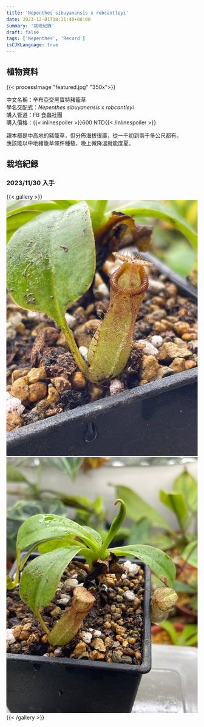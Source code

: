 ```yaml
---
title: 'Nepenthes sibuyanensis x robcantleyi'
date: 2023-12-01T18:11:40+08:00
summary: '栽培紀錄'
draft: false
tags: ['Nepenthes', 'Record']
isCJKLanguage: true
---
```


## 植物資料

{{< processImage "featured.jpg" "350x">}}

中文名稱：辛布亞交黑寶特豬籠草  
學名交配式：*Nepenthes sibuyanensis* x *robcantleyi*  
購入管道：FB 食蟲社團  
購入價格：{{< inlinespoiler >}}600 NTD{{< /inlinespoiler >}}  

親本都是中高地的豬籠草，但分佈海拔很廣，從一千初到兩千多公尺都有。  
應該能以中地豬籠草條件種植，晚上微降溫就能度夏。  

## 栽培紀錄

### 2023/11/30 入手

{{< gallery >}}
  <img src="./images/2023-11-30(1).jpg" class="grid-w50">
  <img src="./images/2023-11-30(2).jpg" class="grid-w50">
{{< /gallery >}}
